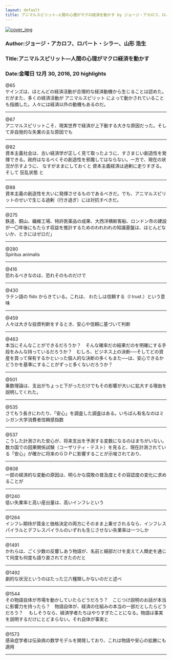 ```yaml
---
layout: default
title: アニマルスピリット―人間の心理がマクロ経済を動かす by ジョージ・アカロフ、ロバート・シラー、山形 浩生
---
```


[![cover_img](http://images-jp.amazon.com/images/P/B00HSCB8DQ.09.MZZZZZZZ.jpg)](https://www.amazon.co.jp/dp/B00HSCB8DQ)  
### Author:ジョージ・アカロフ、ロバート・シラー、山形 浩生  
### Title:アニマルスピリット―人間の心理がマクロ経済を動かす  
### Date:金曜日 12月 30, 2016, 20 highlights
  
@65  
ケインズは、ほとんどの経済活動が合理的な経済動機から生じることは認めた。だがまた、多くの経済活動が アニマルスピリット によって動かされていることも指摘した。人々には経済以外の動機もあるのだ。  
***
  
@67  
アニマルスピリットこそ、現実世界で経済が上下動する大きな原因だった。そして非自発的な失業の主な原因でも  
***
  
@82  
資本主義社会は、古い経済学が正しく見て取ったように、すさまじい創造性を発揮できる。政府はなるべくその創造性を邪魔してはならない。一方で、現在の状況が示すように、 なすがままにしておくと 資本主義経済は過剰に走りすぎる。そして 狂乱状態 と  
***
  
@88  
資本主義の創造性を大いに発揮させるものであるべきだ。でも、アニマルスピリットのせいで生じる過剰（行き過ぎ）には対抗すべきだ。  
***
  
@275  
鉄道、銅山、繊維工場、特許医薬品の成果、大西洋横断客船、ロンドン市の建設が一〇年後にもたらす収益を推計するためのわれわれの知識基盤は、ほとんどないか、ときにはゼロだ」  
***
  
@280  
Spiritus animalis  
***
  
@416  
恐れるべきなのは、恐れそのものだけで  
***
  
@430  
ラテン語の fido からきている。これは、 わたしは信頼する（I trust.）という意味  
***
  
@459  
人々は大きな投資判断をするとき、安心や信頼に基づいて判断  
***
  
@463  
本当にそんなことができるだろうか？　そんな確率だの結果だのを明確にする手段をみんな持っているだろうか？　むしろ、ビジネス上の決断──そしてどの資産を買って保有するかといった個人的な決断の多くもまた──は、安心できるかどうかを基準にすることがずっと多くないだろうか？  
***
  
@501  
乗数理論は、支出がちょっと下がっただけでもその影響が大いに拡大する理由を説明してくれた。  
***
  
@535  
さてもう長きにわたり、「安心」を調査した調査はある。いちばん有名なのはミシガン大学消費者信頼感指数  
***
  
@537  
こうした計測された安心が、将来支出を予測する変数になるのはまちがいない。数カ国での因果関係試験（コーザリティ・テスト）を見ると、現在計測されている「安心」が確かに将来のＧＤＰに影響することが示唆されており、  
***
  
@808  
一部の経済的な変動の原因は、明らかな腐敗の普及度とその容認度の変化に求めることが  
***
  
@1240  
低い失業率と高い産出量は、高いインフレという  
***
  
@1264  
インフレ期待が賃金と価格決定の両方にそのまま上乗せされるなら、インフレスパイラルとデフレスパイラルのいずれも生じさせない失業率は一つしか  
***
  
@1491  
かれらは、ごく少数の反響しあう物語が、名前と細部だけを変えて人類史を通じて何度も何度も語り直されてきたのだと  
***
  
@1492  
劇的な状況というのはたった三六種類しかないのだと述べ  
***
  
@1544  
その物語自体が市場を動かしていたらどうだろう？　こじつけ説明のお話が本当に影響力を持ったら？　物語自体が、経済の仕組みの本当の一部だとしたらどうだろう？ 　もしそうなら、経済学者たちはやりすぎたことになる。物語は事実を説明するだけにとどまらない。それ自体が事実と  
***
  
@1573  
感染症学者は伝染病の数学モデルを開発しており、これは物語や安心の拡散にも適用  
***